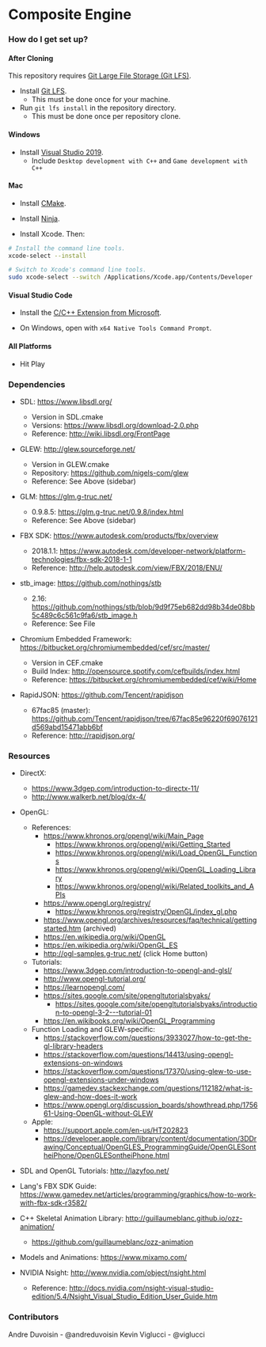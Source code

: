 # Composite Engine

### How do I get set up?

#### After Cloning

This repository requires [Git Large File Storage (Git LFS)](https://git-lfs.github.com/).

* Install [Git LFS](https://git-lfs.github.com/).
	* This must be done once for your machine.
* Run `git lfs install` in the repository directory.
	* This must be done once per repository clone.

#### Windows

* Install [Visual Studio 2019](https://www.visualstudio.com/downloads/).
	* Include `Desktop development with C++` and `Game development with C++`

#### Mac

* Install [CMake](https://cmake.org/download/).

* Install [Ninja](https://ninja-build.org).

* Install Xcode. Then:

```sh
# Install the command line tools.
xcode-select --install

# Switch to Xcode's command line tools.
sudo xcode-select --switch /Applications/Xcode.app/Contents/Developer
```

#### Visual Studio Code

* Install the [C/C++ Extension from Microsoft](https://marketplace.visualstudio.com/items?itemName=ms-vscode.cpptools).

* On Windows, open with `x64 Native Tools Command Prompt`.

#### All Platforms

* Hit Play

### Dependencies

* SDL: https://www.libsdl.org/
	* Version in SDL.cmake
	* Versions: https://www.libsdl.org/download-2.0.php
	* Reference: http://wiki.libsdl.org/FrontPage

* GLEW: http://glew.sourceforge.net/
	* Version in GLEW.cmake
	* Repository: https://github.com/nigels-com/glew
	* Reference: See Above (sidebar)

* GLM: https://glm.g-truc.net/
	* 0.9.8.5: https://glm.g-truc.net/0.9.8/index.html
	* Reference: See Above (sidebar)

* FBX SDK: https://www.autodesk.com/products/fbx/overview
	* 2018.1.1: https://www.autodesk.com/developer-network/platform-technologies/fbx-sdk-2018-1-1
	* Reference: http://help.autodesk.com/view/FBX/2018/ENU/

* stb_image: https://github.com/nothings/stb
	* 2.16: https://github.com/nothings/stb/blob/9d9f75eb682dd98b34de08bb5c489c6c561c9fa6/stb_image.h
	* Reference: See File

* Chromium Embedded Framework: https://bitbucket.org/chromiumembedded/cef/src/master/
	* Version in CEF.cmake
	* Build Index: http://opensource.spotify.com/cefbuilds/index.html
	* Reference: https://bitbucket.org/chromiumembedded/cef/wiki/Home

* RapidJSON: https://github.com/Tencent/rapidjson
	* 67fac85 (master): https://github.com/Tencent/rapidjson/tree/67fac85e96220f69076121d569abd15471abb6bf
	* Reference: http://rapidjson.org/

### Resources

* DirectX:
	* https://www.3dgep.com/introduction-to-directx-11/
	* http://www.walkerb.net/blog/dx-4/

* OpenGL:
	* References:
		* https://www.khronos.org/opengl/wiki/Main_Page
			* https://www.khronos.org/opengl/wiki/Getting_Started
			* https://www.khronos.org/opengl/wiki/Load_OpenGL_Functions
			* https://www.khronos.org/opengl/wiki/OpenGL_Loading_Library
			* https://www.khronos.org/opengl/wiki/Related_toolkits_and_APIs
		* https://www.opengl.org/registry/
			* https://www.khronos.org/registry/OpenGL/index_gl.php
		* https://www.opengl.org/archives/resources/faq/technical/gettingstarted.htm (archived)
		* https://en.wikipedia.org/wiki/OpenGL
		* https://en.wikipedia.org/wiki/OpenGL_ES
		* http://ogl-samples.g-truc.net/ (click Home button)
	* Tutorials:
		* https://www.3dgep.com/introduction-to-opengl-and-glsl/
		* http://www.opengl-tutorial.org/
		* https://learnopengl.com/
		* https://sites.google.com/site/opengltutorialsbyaks/
			* https://sites.google.com/site/opengltutorialsbyaks/introduction-to-opengl-3-2---tutorial-01
		* https://en.wikibooks.org/wiki/OpenGL_Programming
	* Function Loading and GLEW-specific:
		* https://stackoverflow.com/questions/3933027/how-to-get-the-gl-library-headers
		* https://stackoverflow.com/questions/14413/using-opengl-extensions-on-windows
		* https://stackoverflow.com/questions/17370/using-glew-to-use-opengl-extensions-under-windows
		* https://gamedev.stackexchange.com/questions/112182/what-is-glew-and-how-does-it-work
		* https://www.opengl.org/discussion_boards/showthread.php/175661-Using-OpenGL-without-GLEW
	* Apple:
		* https://support.apple.com/en-us/HT202823
		* https://developer.apple.com/library/content/documentation/3DDrawing/Conceptual/OpenGLES_ProgrammingGuide/OpenGLESontheiPhone/OpenGLESontheiPhone.html

* SDL and OpenGL Tutorials: http://lazyfoo.net/

* Lang's FBX SDK Guide: https://www.gamedev.net/articles/programming/graphics/how-to-work-with-fbx-sdk-r3582/
* C++ Skeletal Animation Library: http://guillaumeblanc.github.io/ozz-animation/
	* https://github.com/guillaumeblanc/ozz-animation

* Models and Animations: https://www.mixamo.com/

* NVIDIA Nsight: http://www.nvidia.com/object/nsight.html
	* Reference: http://docs.nvidia.com/nsight-visual-studio-edition/5.4/Nsight_Visual_Studio_Edition_User_Guide.htm

### Contributors

Andre Duvoisin - @andreduvoisin
Kevin Viglucci - @viglucci

